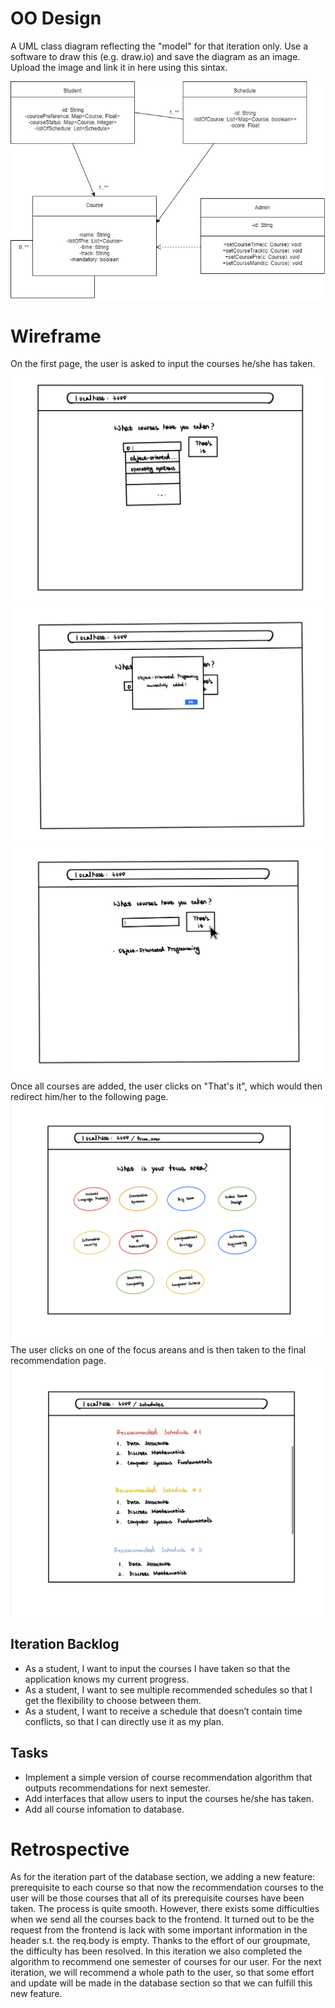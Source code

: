 # OO Design

A UML class diagram reflecting the "model" for that iteration only.
Use a software to draw this (e.g. draw.io) and save the diagram as an image.
Upload the image and link it in here using this sintax.


![](assets/oose.jpg)


# Wireframe

On the first page, the user is asked to input the courses he/she has taken. 
![](assets/it2_p1v1.jpg)
![](assets/it2_p1v2.jpg)
![](assets/it2_p1v3.jpg)
Once all courses are added, the user clicks on "That's it", which would then redirect him/her to the following page. 
![](assets/it2_p2.jpg)
The user clicks on one of the focus areans and is then taken to the final recommendation page.   
![](assets/it2_p3.jpg)


## Iteration Backlog
- As a student, I want to input the courses I have taken so that the application knows my current progress.
- As a student, I want to see multiple recommended schedules so that I get the flexibility to choose between them. 
- As a student, I want to receive a schedule that doesn’t contain time conflicts, so that I can directly use it as my plan.

## Tasks
- Implement a simple version of course recommendation algorithm that outputs recommendations for next semester.
- Add interfaces that allow users to input the courses he/she has taken.
- Add all course infomation to database.

# Retrospective


As for the iteration part of the database section, we adding a new feature: prerequisite to each course so that now the recommendation courses to the user will be those courses that all of its prerequisite courses have been taken. The process is quite smooth. However, there exists some difficulties when we send all the courses back to the frontend. It turned out to be the request from the frontend is lack with some important information in the header s.t. the req.body is empty. Thanks to the effort of our groupmate, the difficulty has been resolved. In this iteration we also completed the algorithm to recommend one semester of courses for our user. For the next iteration, we will recommend a whole path to the user, so that some effort and update will be made in the database section so that we can fulfill this new feature.

